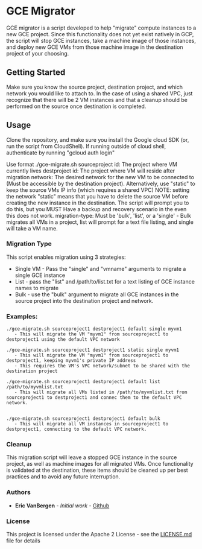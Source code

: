 # GCE Migrator 

GCE migrator is a script developed to help "migrate" compute instances to a new GCE project.  Since this functionality does not yet exist natively in GCP, the script will stop GCE instances, take a machine image of those instances, and deploy new GCE VMs from those machine image in the destination project of your choosing.

## Getting Started

Make sure you know the source project, destination project, and which network you would like to attach to.  In the case of using a shared VPC, just recognize that there will be 2 VM instances and that a cleanup should be performed on the source once destination is completed.


## Usage 
Clone the repository, and make sure you install the Google cloud SDK (or, run the script from CloudShell).
If running outside of cloud shell, authenticate by running "gcloud auth login" 

Use format ./gce-migrate.sh <sourceproject ID> <destproject ID> <network> <migration-type>
    sourceproject id: The project where VM currently lives
    destproject id: The project where VM will reside after migration
    network: The desired network for the new VM to be connected to (Must be accessible by the destination project).  Alternatively, use "static" to keep the source VMs IP info (which requires a shared VPC)
             NOTE:  setting the network "static" means that you have to delete the source VM before creating the new instance in the destination.
                    The script will prompt you to do this, but you MUST Have a backup and recovery scenario in the even this does not work.
    migration-type: Must be 'bulk', 'list', or a 'single' - Bulk migrates all VMs in a project, list will prompt for a text file listing, and single will take a VM name.

### Migration Type
This script enables migration using 3 strategies:
* Single VM - Pass the "single" and "vmname" arguments to migrate a single GCE instance
* List - pass the "list" and /path/to/list.txt for a text listing of GCE instance names to migrate
* Bulk - use the "bulk" argument to migrate all GCE instances in the source project into the destination project and network.

### Examples:
```
./gce-migrate.sh sourceproject1 destproject1 default single myvm1
   - This will migrate the VM "myvm1" from sourceproject1 to destproject1 using the default VPC network

./gce-migrate.sh sourceproject1 destproject1 static single myvm1
   - This will migrate the VM "myvm1" from sourceproject1 to destproject1, keeping myvm1's private IP address
   - This requires the VM's VPC network/subnet to be shared with the destination project

./gce-migrate.sh sourceproject1 destproject1 default list /path/to/myvmlist.txt
   - This will migrate all VMs listed in /path/to/myvmlist.txt from sourceproject1 to destproject1 and connec them to the default VPC network.


./gce-migrate.sh sourceproject1 destproject1 default bulk
   - This will migrate all VM instances in sourceproject1 to destproject1, connecting to the default VPC network.
```
### Cleanup
This migration script will leave a stopped GCE instance in the source project, as well as machine images for all migrated VMs.
Once functionality is validated at the destination, these items should be cleaned up per best practices and to avoid any future interruption.


### Authors

* **Eric VanBergen** - *Initial work* - [Github](https://github.com/vanberge)


### License

This project is licensed under the Apache 2 License - see the [LICENSE.md](LICENSE.md) file for details

